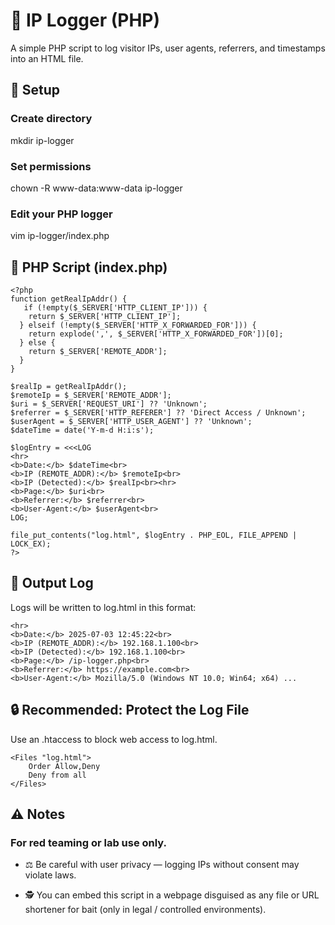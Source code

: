 # 📘 IP Logger (PHP)
A simple PHP script to log visitor IPs, user agents, referrers, and timestamps into an HTML file.

## 🚀 Setup

### Create directory
mkdir ip-logger

### Set permissions
chown -R www-data:www-data ip-logger

### Edit your PHP logger
vim ip-logger/index.php

## 📝 PHP Script (index.php)

    <?php
    function getRealIpAddr() {
       if (!empty($_SERVER['HTTP_CLIENT_IP'])) {
        return $_SERVER['HTTP_CLIENT_IP'];
      } elseif (!empty($_SERVER['HTTP_X_FORWARDED_FOR'])) {
        return explode(',', $_SERVER['HTTP_X_FORWARDED_FOR'])[0];
      } else {
        return $_SERVER['REMOTE_ADDR'];
      }
    }

    $realIp = getRealIpAddr();
    $remoteIp = $_SERVER['REMOTE_ADDR'];
    $uri = $_SERVER['REQUEST_URI'] ?? 'Unknown';
    $referrer = $_SERVER['HTTP_REFERER'] ?? 'Direct Access / Unknown';
    $userAgent = $_SERVER['HTTP_USER_AGENT'] ?? 'Unknown';
    $dateTime = date('Y-m-d H:i:s');

    $logEntry = <<<LOG
    <hr>
    <b>Date:</b> $dateTime<br>
    <b>IP (REMOTE_ADDR):</b> $remoteIp<br>
    <b>IP (Detected):</b> $realIp<br><hr>
    <b>Page:</b> $uri<br>
    <b>Referrer:</b> $referrer<br>
    <b>User-Agent:</b> $userAgent<br>
    LOG;

    file_put_contents("log.html", $logEntry . PHP_EOL, FILE_APPEND | LOCK_EX);
    ?>

## 📂 Output Log

Logs will be written to log.html in this format:

    <hr>
    <b>Date:</b> 2025-07-03 12:45:22<br>
    <b>IP (REMOTE_ADDR):</b> 192.168.1.100<br>
    <b>IP (Detected):</b> 192.168.1.100<br>
    <b>Page:</b> /ip-logger.php<br>
    <b>Referrer:</b> https://example.com<br>
    <b>User-Agent:</b> Mozilla/5.0 (Windows NT 10.0; Win64; x64) ...

## 🔒 Recommended: Protect the Log File

Use an .htaccess to block web access to log.html.

    <Files "log.html">
        Order Allow,Deny
        Deny from all
    </Files>

## ⚠️ Notes

###  For red teaming or lab use only.

- ⚖️ Be careful with user privacy — logging IPs without consent may violate laws.

- 🕵️ You can embed this script in a webpage disguised as any file or URL shortener for bait (only in legal / controlled environments).
